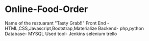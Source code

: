 # Online-Food-Order
Name of the restuarant "Tasty Grab!!"
Front End - HTML,CSS,Javascript,Bootstrap,Materialize 
Backend- php,python
Database- MYSQL
Used tool- Jenkins
selenium
trello
